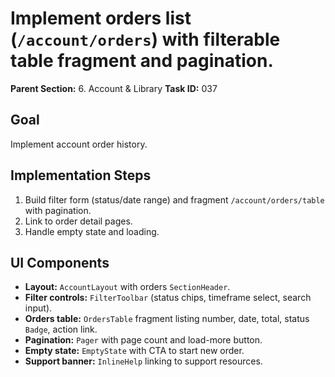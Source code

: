 # Implement orders list (`/account/orders`) with filterable table fragment and pagination.

**Parent Section:** 6. Account & Library
**Task ID:** 037

## Goal
Implement account order history.

## Implementation Steps
1. Build filter form (status/date range) and fragment `/account/orders/table` with pagination.
2. Link to order detail pages.
3. Handle empty state and loading.

## UI Components
- **Layout:** `AccountLayout` with orders `SectionHeader`.
- **Filter controls:** `FilterToolbar` (status chips, timeframe select, search input).
- **Orders table:** `OrdersTable` fragment listing number, date, total, status `Badge`, action link.
- **Pagination:** `Pager` with page count and load-more button.
- **Empty state:** `EmptyState` with CTA to start new order.
- **Support banner:** `InlineHelp` linking to support resources.

